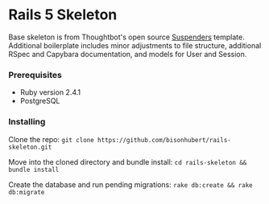 # Rails 5 Skeleton

Base skeleton is from Thoughtbot's open source [Suspenders](https://github.com/thoughtbot/suspenders) template. Additional boilerplate includes minor adjustments to file structure, additional RSpec and Capybara documentation, and models for User and Session.

### Prerequisites

* Ruby version 2.4.1
* PostgreSQL

### Installing

Clone the repo:
`git clone https://github.com/bisonhubert/rails-skeleton.git`

Move into the cloned directory and bundle install:
`cd rails-skeleton && bundle install`

Create the database and run pending migrations:
`rake db:create && rake db:migrate`